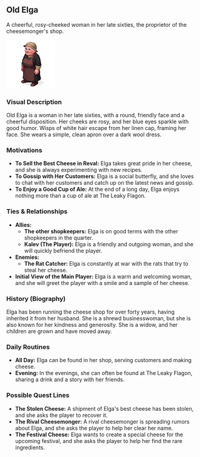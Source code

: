## Old Elga

A cheerful, rosy-cheeked woman in her late sixties, the proprietor of the cheesemonger's shop.

![](elga.png)
### Visual Description
Old Elga is a woman in her late sixties, with a round, friendly face and a cheerful disposition. Her cheeks are rosy, and her blue eyes sparkle with good humor. Wisps of white hair escape from her linen cap, framing her face. She wears a simple, clean apron over a dark wool dress.

### Motivations
- **To Sell the Best Cheese in Reval:** Elga takes great pride in her cheese, and she is always experimenting with new recipes.
- **To Gossip with Her Customers:** Elga is a social butterfly, and she loves to chat with her customers and catch up on the latest news and gossip.
- **To Enjoy a Good Cup of Ale:** At the end of a long day, Elga enjoys nothing more than a cup of ale at The Leaky Flagon.

### Ties & Relationships
- **Allies:**
    - **The other shopkeepers:** Elga is on good terms with the other shopkeepers in the quarter.
    - **Kalev (The Player):** Elga is a friendly and outgoing woman, and she will quickly befriend the player.
- **Enemies:**
    - **The Rat Catcher:** Elga is constantly at war with the rats that try to steal her cheese.
- **Initial View of the Main Player:** Elga is a warm and welcoming woman, and she will greet the player with a smile and a sample of her cheese.

### History (Biography)
Elga has been running the cheese shop for over forty years, having inherited it from her husband. She is a shrewd businesswoman, but she is also known for her kindness and generosity. She is a widow, and her children are grown and have moved away.

### Daily Routines
- **All Day:** Elga can be found in her shop, serving customers and making cheese.
- **Evening:** In the evenings, she can often be found at The Leaky Flagon, sharing a drink and a story with her friends.

### Possible Quest Lines
- **The Stolen Cheese:** A shipment of Elga's best cheese has been stolen, and she asks the player to recover it.
- **The Rival Cheesemonger:** A rival cheesemonger is spreading rumors about Elga, and she asks the player to help her clear her name.
- **The Festival Cheese:** Elga wants to create a special cheese for the upcoming festival, and she asks the player to help her find the rare ingredients.
